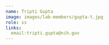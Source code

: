 ```yaml
---
name: Tripti Gupta
image: images/lab-members/gupta-t.jpg
role: ss
links:
  email:tripti.gupta@nih.gov
---
```



